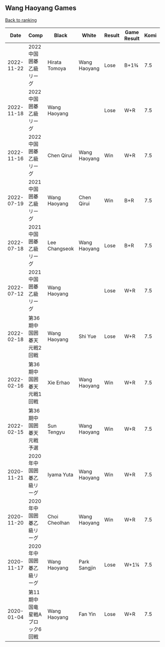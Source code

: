 ## Wang Haoyang Games

[Back to ranking](../../index.md)




| **Date** | **Comp** | **Black** | **White** | **Result** | **Game Result** | **Komi** | **Rating** | **Diff** | 
| --- | --- | --- | --- | --- | --- | --- | --- | --- |
| 2022-11-22 | 2022中国囲碁乙級リーグ | Hirata Tomoya | Wang Haoyang | Lose | B+1¾ | 7.5 | 3171 | -14 | 
| 2022-11-18 | 2022中国囲碁乙級リーグ | Wang Haoyang |  | Lose | W+R | 7.5 | 3185 | -31 | 
| 2022-11-16 | 2022中国囲碁乙級リーグ | Chen Qirui | Wang Haoyang | Win | W+R | 7.5 | 3216 | 20 | 
| 2022-07-19 | 2021中国囲碁乙級リーグ | Wang Haoyang | Chen Qirui | Win | B+R | 7.5 | 3196 | 2 | 
| 2022-07-18 | 2021中国囲碁乙級リーグ | Lee Changseok | Wang Haoyang | Lose | B+R | 7.5 | 3194 | -86 | 
| 2022-07-12 | 2021中国囲碁乙級リーグ | Wang Haoyang |  | Lose | W+R | 7.5 | 3280 | -122 | 
| 2022-02-18 | 第36期中国囲碁天元戦2回戦 | Wang Haoyang | Shi Yue | Lose | W+R | 7.5 | 3402 | 7 | 
| 2022-02-16 | 第36期中国囲碁天元戦1回戦 | Xie Erhao | Wang Haoyang | Win | W+R | 7.5 | 3395 | 0 | 
| 2022-02-15 | 第36期中国囲碁天元戦予選 | Sun Tengyu | Wang Haoyang | Win | W+R | 7.5 | 3395 | 0 | 
| 2020-11-21 | 2020年中国囲碁乙級リーグ | Iyama Yuta | Wang Haoyang | Win | W+R | 7.5 | 3395 | 52 | 
| 2020-11-20 | 2020年中国囲碁乙級リーグ | Choi Cheolhan | Wang Haoyang | Win | W+R | 7.5 | 3343 | 92 | 
| 2020-11-17 | 2020年中国囲碁乙級リーグ | Wang Haoyang | Park Sangjin | Lose | W+1¼ | 7.5 | 3251 | -277 | 
| 2020-01-04 | 第11期中国竜星戦Aブロック6回戦 | Wang Haoyang | Fan Yin | Lose | W+R | 7.5 | 3528 | missing |




